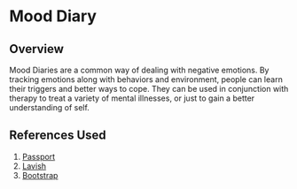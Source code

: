 # Mood Diary

## Overview

Mood Diaries are a common way of dealing with negative emotions. By tracking emotions along with behaviors and environment, people can learn their triggers and better ways to cope.  They can be used in conjunction with therapy to treat a variety of mental illnesses, or just to gain a better understanding of self. 


## References Used

1. [Passport](http://passportjs.org/docs) 
2. [Lavish](http://www.lavishbootstrap.com)
3. [Bootstrap](https://www.w3schools.com/bootstrap/default.asp)

